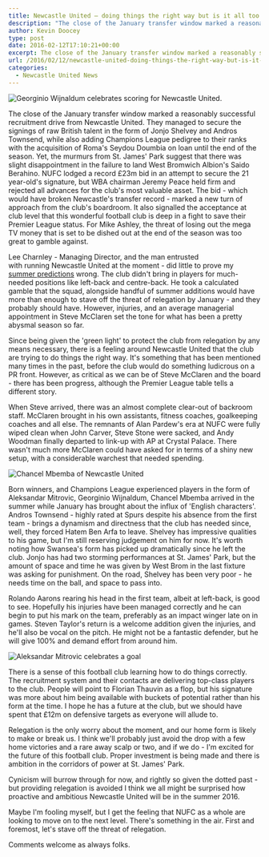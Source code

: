 ```yaml
---
title: Newcastle United – doing things the right way but is it all too late?
description: "The close of the January transfer window marked a reasonably successful recruitment drive from Newcastle United in their attempts to stave off relegation."
author: Kevin Doocey
type: post
date: 2016-02-12T17:10:21+00:00
excerpt: The close of the January transfer window marked a reasonably successful recruitment drive from Newcastle United. They managed to secure the signings of raw British talent in the form of Jonjo Shelvey and Andros Townsend..
url: /2016/02/12/newcastle-united-doing-things-the-right-way-but-is-it-all-too-late/
categories:
  - Newcastle United News
---
```


![Georginio Wijnaldum celebrates scoring for Newcastle United.](https://www.tynetime.com/wp-content/uploads/2016/02/Georginio-Wijnaldum-Newcastle-United-e1455296778744.jpg)

The close of the January transfer window marked a reasonably successful recruitment drive from Newcastle United. They managed to secure the signings of raw British talent in the form of Jonjo Shelvey and Andros Townsend, while also adding Champions League pedigree to their ranks with the acquisition of Roma's Seydou Doumbia on loan until the end of the season. Yet, the murmurs from St. James' Park suggest that there was slight disappointment in the failure to land West Bromwich Albion's Saido Berahino. NUFC lodged a record £23m bid in an attempt to secure the 21 year-old's signature, but WBA chairman Jeremy Peace held firm and rejected all advances for the club's most valuable asset. The bid - which would have broken Newcastle's transfer record - marked a new turn of approach from the club's boardroom. It also signalled the acceptance at club level that this wonderful football club is deep in a fight to save their Premier League status. For Mike Ashley, the threat of losing out the mega TV money that is set to be dished out at the end of the season was too great to gamble against.

Lee Charnley - Managing Director, and the man entrusted with running Newcastle United at the moment - did little to prove my [summer predictions][1] wrong. The club didn't bring in players for much-needed positions like left-back and centre-back. He took a calculated gamble that the squad, alongside handful of summer additions would have more than enough to stave off the threat of relegation by January - and they probably should have. However, injuries, and an average managerial appointment in Steve McClaren set the tone for what has been a pretty abysmal season so far.

Since being given the 'green light' to protect the club from relegation by any means necessary, there is a feeling around Newcastle United that the club are trying to do things the right way. It's something that has been mentioned many times in the past, before the club would do something ludicrous on a PR front. However, as critical as we can be of Steve McClaren and the board - there has been progress, although the Premier League table tells a different story.

When Steve arrived, there was an almost complete clear-out of backroom staff. McClaren brought in his own assistants, fitness coaches, goalkeeping coaches and all else. The remnants of Alan Pardew's era at NUFC were fully wiped clean when John Carver, Steve Stone were sacked, and Andy Woodman finally departed to link-up with AP at Crystal Palace. There wasn't much more McClaren could have asked for in terms of a shiny new setup, with a considerable warchest that needed spending.

![Chancel Mbemba of Newcastle United](https://www.tynetime.com/wp-content/uploads/2016/02/Chancel-Mbemba-St-James-Park.jpg)

Born winners, and Champions League experienced players in the form of Aleksandar Mitrovic, Georginio Wijnaldum, Chancel Mbemba arrived in the summer while January has brought about the influx of 'English characters'. Andros Townsend - highly rated at Spurs despite his absence from the first team - brings a dynamism and directness that the club has needed since, well, they forced Hatem Ben Arfa to leave. Shelvey has impressive qualities to his game, but I'm still reserving judgement on him for now. It's worth noting how Swansea's form has picked up dramatically since he left the club. Jonjo has had two storming performances at St. James' Park, but the amount of space and time he was given by West Brom in the last fixture was asking for punishment. On the road, Shelvey has been very poor - he needs time on the ball, and space to pass into.

Rolando Aarons rearing his head in the first team, albeit at left-back, is good to see. Hopefully his injuries have been managed correctly and he can begin to put his mark on the team, preferably as an impact winger late on in games. Steven Taylor's return is a welcome addition given the injuries, and he'll also be vocal on the pitch. He might not be a fantastic defender, but he will give 100% and demand effort from around him.

![Aleksandar Mitrovic celebrates a goal](https://www.tynetime.com/wp-content/uploads/2016/02/Mitrovic-Newcastle.jpg)

There is a sense of this football club learning how to do things correctly. The recruitment system and their contacts are delivering top-class players to the club. People will point to Florian Thauvin as a flop, but his signature was more about him being available with buckets of potential rather than his form at the time. I hope he has a future at the club, but we should have spent that £12m on defensive targets as everyone will allude to.

Relegation is the only worry about the moment, and our home form is likely to make or break us. I think we'll probably just avoid the drop with a few home victories and a rare away scalp or two, and if we do - I'm excited for the future of this football club. Proper investment is being made and there is ambition in the corridors of power at St. James' Park.

Cynicism will burrow through for now, and rightly so given the dotted past - but providing relegation is avoided I think we all might be surprised how proactive and ambitious Newcastle United will be in the summer 2016.

Maybe I'm fooling myself, but I get the feeling that NUFC as a whole are looking to move on to the next level. There's something in the air. First and foremost, let's stave off the threat of relegation.

Comments welcome as always folks.

[1]: https://www.tynetime.com/2015/06/22/lee-charnley-wrong-man-in-the-wrong-position-at-the-wrong-time/
